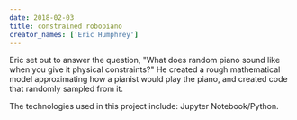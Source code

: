 ```yaml
---
date: 2018-02-03
title: constrained robopiano
creator_names: ['Eric Humphrey']
---
```


Eric set out to answer the question, "What does random piano sound like when you give it physical constraints?" He created a rough mathematical model approximating how a pianist would play the piano, and created code that  randomly sampled from it. 

The technologies used in this project include:
Jupyter Notebook/Python.
